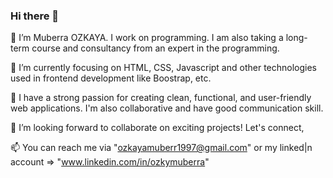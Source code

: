 ### Hi there 👋

👋 I’m Muberra OZKAYA. I work on programming. I am also taking a long-term course and consultancy from an expert in the programming.

👀 I’m currently focusing on HTML, CSS, Javascript and other technologies used in frontend development like Boostrap, etc.

🌱 I have a strong passion for creating clean, functional, and user-friendly web applications. I'm also collaborative and have good communication skill.

💞️ I’m looking forward to collaborate on exciting projects! Let's connect,

📫 You can reach me via "ozkayamuberr1997@gmail.com" or my linked|n account => "www.linkedin.com/in/ozkymuberra"
